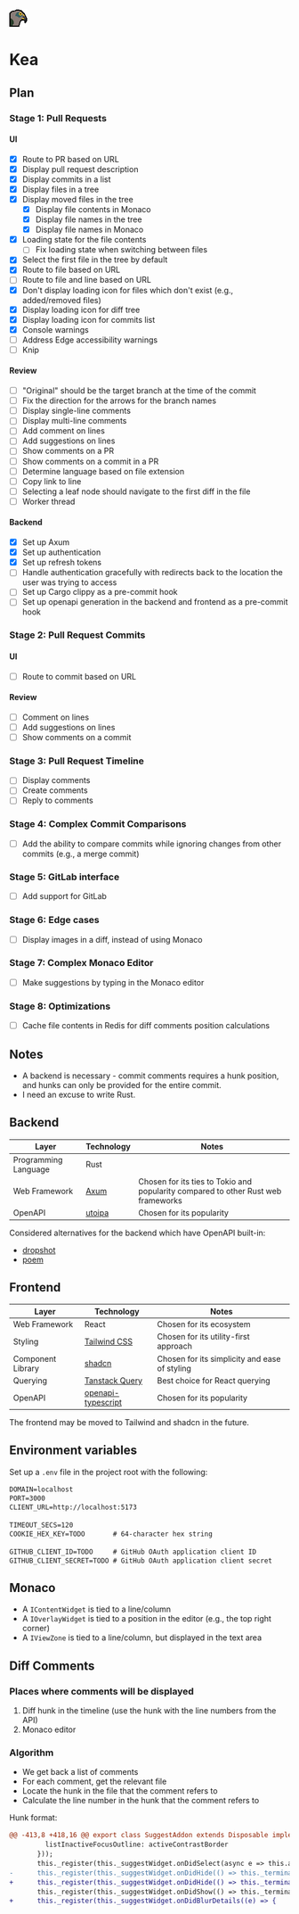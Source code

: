 ![Kea logo](./kea-client/src/assets/logo-light.gif)

# Kea

## Plan

### Stage 1: Pull Requests

#### UI

- [x] Route to PR based on URL
- [x] Display pull request description
- [x] Display commits in a list
- [x] Display files in a tree
- [x] Display moved files in the tree
  - [x] Display file contents in Monaco
  - [x] Display file names in the tree
  - [x] Display file names in Monaco
- [x] Loading state for the file contents
  - [ ] Fix loading state when switching between files
- [x] Select the first file in the tree by default
- [x] Route to file based on URL
- [ ] Route to file and line based on URL
- [x] Don't display loading icon for files which don't exist (e.g., added/removed files)
- [x] Display loading icon for diff tree
- [x] Display loading icon for commits list
- [x] Console warnings
- [ ] Address Edge accessibility warnings
- [ ] Knip

#### Review

- [ ] "Original" should be the target branch at the time of the commit
- [ ] Fix the direction for the arrows for the branch names
- [ ] Display single-line comments
- [ ] Display multi-line comments
- [ ] Add comment on lines
- [ ] Add suggestions on lines
- [ ] Show comments on a PR
- [ ] Show comments on a commit in a PR
- [ ] Determine language based on file extension
- [ ] Copy link to line
- [ ] Selecting a leaf node should navigate to the first diff in the file
- [ ] Worker thread

#### Backend

- [x] Set up Axum
- [x] Set up authentication
- [x] Set up refresh tokens
- [ ] Handle authentication gracefully with redirects back to the location the user was trying to access
- [ ] Set up Cargo clippy as a pre-commit hook
- [ ] Set up openapi generation in the backend and frontend as a pre-commit hook

### Stage 2: Pull Request Commits

#### UI

- [ ] Route to commit based on URL

#### Review

- [ ] Comment on lines
- [ ] Add suggestions on lines
- [ ] Show comments on a commit

### Stage 3: Pull Request Timeline

- [ ] Display comments
- [ ] Create comments
- [ ] Reply to comments

### Stage 4: Complex Commit Comparisons

- [ ] Add the ability to compare commits while ignoring changes from other commits (e.g., a merge commit)

### Stage 5: GitLab interface

- [ ] Add support for GitLab

### Stage 6: Edge cases

- [ ] Display images in a diff, instead of using Monaco

### Stage 7: Complex Monaco Editor

- [ ] Make suggestions by typing in the Monaco editor

### Stage 8: Optimizations

- [ ] Cache file contents in Redis for diff comments position calculations

## Notes

- A backend is necessary - commit comments requires a hunk position, and hunks can only be provided for the entire commit.
- I need an excuse to write Rust.

## Backend

| Layer                | Technology                                                                   | Notes                                                                             |
| -------------------- | ---------------------------------------------------------------------------- | --------------------------------------------------------------------------------- |
| Programming Language | Rust                                                                         |                                                                                   |
| Web Framework        | [Axum](https://github.com/tokio-rs/axum)                                     | Chosen for its ties to Tokio and popularity compared to other Rust web frameworks |
| OpenAPI              | [utoipa](https://github.com/juhaku/utoipa/blob/master/utoipa-axum/README.md) | Chosen for its popularity                                                         |

Considered alternatives for the backend which have OpenAPI built-in:

- [dropshot](https://github.com/oxidecomputer/dropshot)
- [poem](https://github.com/poem-web/poem)

## Frontend

| Layer             | Technology                                                             | Notes                                         |
| ----------------- | ---------------------------------------------------------------------- | --------------------------------------------- |
| Web Framework     | React                                                                  | Chosen for its ecosystem                      |
| Styling           | [Tailwind CSS](https://tailwindcss.com/)                               | Chosen for its utility-first approach         |
| Component Library | [shadcn](https://shadcn.com/)                                          | Chosen for its simplicity and ease of styling |
| Querying          | [Tanstack Query](https://tanstack.com/query/latest/docs/)              | Best choice for React querying                |
| OpenAPI           | [openapi-typescript](https://github.com/openapi-ts/openapi-typescript) | Chosen for its popularity                     |

The frontend may be moved to Tailwind and shadcn in the future.

## Environment variables

Set up a `.env` file in the project root with the following:

```env
DOMAIN=localhost
PORT=3000
CLIENT_URL=http://localhost:5173

TIMEOUT_SECS=120
COOKIE_HEX_KEY=TODO       # 64-character hex string

GITHUB_CLIENT_ID=TODO     # GitHub OAuth application client ID
GITHUB_CLIENT_SECRET=TODO # GitHub OAuth application client secret
```

## Monaco

- A `IContentWidget` is tied to a line/column
- A `IOverlayWidget` is tied to a position in the editor (e.g., the top right corner)
- A `IViewZone` is tied to a line/column, but displayed in the text area

## Diff Comments

### Places where comments will be displayed

1. Diff hunk in the timeline (use the hunk with the line numbers from the API)
2. Monaco editor

### Algorithm

- We get back a list of comments
- For each comment, get the relevant file
- Locate the hunk in the file that the comment refers to
- Calculate the line number in the hunk that the comment refers to

Hunk format:

```diff
@@ -413,8 +418,16 @@ export class SuggestAddon extends Disposable implements ITerminalAddon, ISuggest
         listInactiveFocusOutline: activeContrastBorder
       }));
       this._register(this._suggestWidget.onDidSelect(async e => this.acceptSelectedSuggestion(e)));
-      this._register(this._suggestWidget.onDidHide(() => this._terminalSuggestWidgetVisibleContextKey.set(false)));
+      this._register(this._suggestWidget.onDidHide(() => this._terminalSuggestWidgetVisibleContextKey.reset()));
       this._register(this._suggestWidget.onDidShow(() => this._terminalSuggestWidgetVisibleContextKey.set(true)));
+      this._register(this._suggestWidget.onDidBlurDetails((e) => {
```
